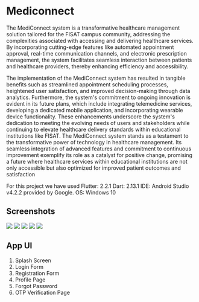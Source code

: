 # Mediconnect

The MediConnect system is a transformative healthcare management solution tailored for the FISAT campus community, addressing the complexities associated with accessing and delivering healthcare services. By incorporating cutting-edge features like automated appointment approval, real-time communication channels, and electronic prescription management, the system facilitates seamless interaction between patients and healthcare providers, thereby enhancing efficiency and accessibility. 

The implementation of the MediConnect system has resulted in tangible benefits such as streamlined appointment scheduling processes, heightened user satisfaction, and improved decision-making through data analytics. Furthermore, the system's commitment to ongoing innovation is evident in its future plans, which include integrating telemedicine services, developing a dedicated mobile application, and incorporating wearable device functionality. These enhancements underscore the system's dedication to meeting the evolving needs of users and stakeholders while continuing to elevate healthcare delivery standards within educational institutions like FISAT. 
The MediConnect system stands as a testament to the transformative power of technology in healthcare management. Its seamless integration of advanced features and commitment to continuous improvement exemplify its role as a catalyst for positive change, promising a future where healthcare services within educational institutions are not only accessible but also optimized for improved patient outcomes and satisfaction



For this project we have used 
Flutter: 2.2.1
Dart: 2.13.1
IDE: Android Studio v4.2.2 provided by Google. 
OS: Windows 10

## Screenshots
<img src="![userlogin](https://github.com/harifa123/mediconnect-frontend/assets/122691654/2af6a822-7dce-40d9-aeb5-8c94e4751460)">
<img src="![doclogin](https://github.com/harifa123/mediconnect-frontend/assets/122691654/65a7e169-1d20-483f-be69-0c3a8d1c5555)">
<img src="![docvieweerequests 2](https://github.com/harifa123/mediconnect-frontend/assets/122691654/83b02cd1-b64d-4520-8fb7-f37cf60cad90)">
<img src="![book_appoint_2](https://github.com/harifa123/mediconnect-frontend/assets/122691654/d1eac8af-15cb-4f0e-b107-c50cf7455b64)">
<img src="![book_appoint](https://github.com/harifa123/mediconnect-frontend/assets/122691654/6d981de4-b7fb-4244-8584-5fb4fada4489)">


## App UI
1. Splash Screen
2. Login Form
3. Registration Form
4. Profile Page
5. Forgot Password
6. OTP Verification Page
